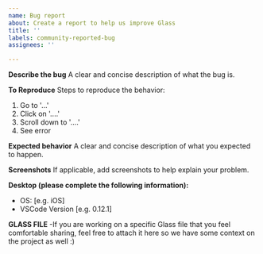 ```yaml
---
name: Bug report
about: Create a report to help us improve Glass
title: ''
labels: community-reported-bug
assignees: ''

---
```


**Describe the bug**
A clear and concise description of what the bug is.

**To Reproduce**
Steps to reproduce the behavior:
1. Go to '...'
2. Click on '....'
3. Scroll down to '....'
4. See error

**Expected behavior**
A clear and concise description of what you expected to happen.

**Screenshots**
If applicable, add screenshots to help explain your problem.

**Desktop (please complete the following information):**
 - OS: [e.g. iOS]
 - VSCode Version [e.g. 0.12.1]


**GLASS FILE**
-If you are working on a specific Glass file that you feel comfortable sharing, feel free to attach it here so we have some context on the project as well :)
